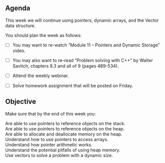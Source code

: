 ## Agenda

This week we will continue using pointers, dynamic arrays, and the Vector data structure.  

You should plan the week as follows:

* [ ] You may want to re-watch “Module 11 – Pointers and Dynamic Storage” video. </br>
* [ ] You may also want to re-read “Problem solving with C++” by Walter Savitch, chapters 8.3 and all of 9 (pages 489-534). </br>
* [ ] Attend the weekly webinar. </br>
* [ ] Solve homework assignment that will be posted on Friday. </br>


## Objective

Make sure that by the end of this week you:

Are able to use pointers to reference objects on the stack. </br>
Are able to use pointers to reference objects on the heap. </br>
Are able to allocate and deallocate memory on the heap. </br>
Understand how to use pointers to access arrays. </br>
Understand how pointer arithmetic works. </br>
Understand the potential pitfalls of using heap memory. </br>
Use vectors to solve a problem with a dynamic size. </br>
